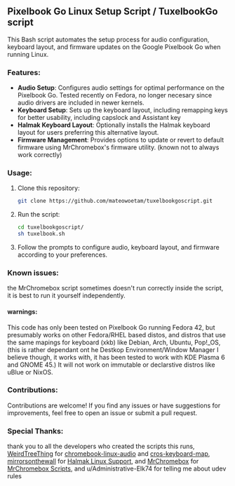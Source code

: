 ## Pixelbook Go Linux Setup Script / TuxelbookGo script

This Bash script automates the setup process for audio configuration, keyboard layout, and firmware updates on the Google Pixelbook Go when running Linux.

### Features:

- **Audio Setup**: Configures audio settings for optimal performance on the Pixelbook Go. Tested recently on Fedora, no longer necesary since audio drivers are included in newer kernels.
- **Keyboard Setup**: Sets up the keyboard layout, including remapping keys for better usability, including capslock and Assistant key
- **Halmak Keyboard Layout**: Optionally installs the Halmak keyboard layout for users preferring this alternative layout.
- **Firmware Management**: Provides options to update or revert to default firmware using MrChromebox's firmware utility. (known not to always work correctly)

### Usage:

1. Clone this repository:

    ```bash
    git clone https://github.com/mateowoetam/tuxelbookgoscript.git
    ```

2. Run the script:

    ```bash
    cd tuxelbookgoscript/
    sh tuxelbook.sh
    ```

3. Follow the prompts to configure audio, keyboard layout, and firmware according to your preferences.

### Known issues:
the MrChromebox script sometimes doesn't run correctly inside the script, it is best to run it yourself independently.

#### warnings:
This code has only been tested on Pixelbook Go running Fedora 42, but presumably works on other Fedora/RHEL based distos, and distros that use the same mapings for keyboard (xkb) like Debian, Arch, Ubuntu, Pop!_OS, (this is rather dependant ont he Destkop Environment/Window Manager I believe though, it works with, it has been tested to work with KDE Plasma 6 and GNOME 45.)
It will not work on immutable or declarstive distros like uBlue or NixOS.

### Contributions:

Contributions are welcome! If you find any issues or have suggestions for improvements, feel free to open an issue or submit a pull request.


### Special Thanks:
thank you to all the developers who created the scripts this runs, [WeirdTreeThing](https://github.com/WeirdTreeThing) for [chromebook-linux-audio](https://github.com/WeirdTreeThing/chromebook-linux-audio) and [cros-keyboard-map](https://github.com/WeirdTreeThing/cros-keyboard-map), [mirrorsonthewall](https://github.com/mirrorsonthewall) for [Halmak Linux Support](https://github.com/mirrorsonthewall/halmaklinuxsupport), and [MrChromebox](https://github.com/MrChromebox) for [MrChromebox Scripts](https://github.com/MrChromebox/scriptsy), and u/Administrative-Elk74 for telling me about udev rules

